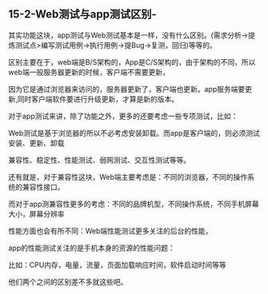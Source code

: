 ## 15-2-Web测试与app测试区别-

其实功能这块，app测试与Web测试基本是一样，没有什么区别。(需求分析->提炼测试点>编写测试用例->执行用例->提Bug->复测，回归)等等的。

区别主要在于，web端是B/S架构的，App是C/S架构的，由于架构的不同，所以web端一般服务器更新的时候，客户端不需要更新，

因为它是通过浏览器来访问的，服务器更新了，客户端也更新。app服务端要更新,同时客户端软件要进行升级更新，才算是新的版本。

对于app测试来讲，除了功能之外，更多的还要考虑一些专项测试，比如：

Web测试是基于浏览器的所以不必考虑安装卸载。而app是客户端的，则必须测试安装、更新、卸载

兼容性、稳定性、性能测试、弱网测试、交互性测试等等。

还有就是，对于兼容性这块，Web端主要考虑是：不同的浏览器，不同的操作系统的兼容性接口。

而对于app测兼容性更多的考虑：不同的品牌机型，不同操作系统，不同手机屏幕大小，屏幕分辨率

性能方面也会有所不同：Web端性能测试更多关注的后台的性能，

app的性能测试关注的是手机本身的资源的性能问题：

比如：CPU内存，电量，流量，页面加载响应时间，软件启动时间等等

他们两个之间的区别差不多就这些吧。
